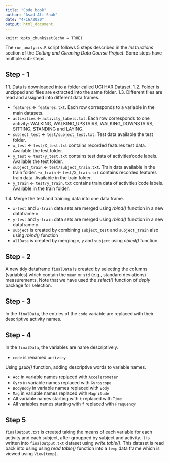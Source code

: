 ```yaml
---
title: "Code book"
author: "Asad Ali Shah"
date: "4/16/2020"
output: html_document
---
```


```{r setup, include=FALSE}
knitr::opts_chunk$set(echo = TRUE)
```

The `run_analysis.R` script follows 5 steps described in the *Instructions* section of the *Getting and Cleaning Data Course Project*. Some steps have multiple sub-steps. 

## Step - 1
1.1. Data is downloaded into a folder called UCI HAR Dataset.
1.2. Folder is unzipped and files are extracted into the same folder.
1.3. Different files are read and assigned into different data frames.
- `features` <- `features.txt`. Each row     corresponds to a variable in the main datasets.
- `activities` <- `activity_labels.txt`. Each row corresponds to one activity: WALKING, WALKING_UPSTAIRS, WALKING_DOWNSTAIRS, SITTING, STANDING and LAYING.
- `subject_test` <- `test/subject_test.txt`. Test data available the test folder.
- `x_test` <- `test/X_test.txt` contains recorded features test data. Available the test folder.
- `y_test` <- `test/y_test.txt` contains test data of activities’code labels. Available the test folder.
- `subject_train` <- `test/subject_train.txt`. Train data available in the train folder.
-`x_train` <- `test/X_train.txt` contains recorded features train data. Available in the train folder.
- `y_train` <- `test/y_train.txt` contains train data of activities’code labels. Available in the train folder.

1.4. Merge the test and training data into one data frame.
- `x-test` and `x-train` data sets are merged using *rbind()* function in a new dataframe `x`
- `y-test` and `y-train` data sets are merged using *rbind()* function in a new dataframe `y`
- `subject` is created by combining `subject_test` and `subject_train` also using *rbind()* function
- `allData` is created by merging `x`, `y` and `subject` using *cbind()* function.
    

## Step - 2 
A new tidy dataframe `finalData` is created by selecting the columns (variables) which contain the `mean` or `std` (e.g., standard deviations) measurements. Note that we have used the *select()* function of *deply* package for selection.


## Step - 3
In the `finalData`, the entries of the `code` variable are replaced with their descriptive activity names.

## Step - 4
In the `finalData`, the variables are name descriptively.
- `code` is renamed `activity`

Using *gsub()* function, adding descriptive words to variable names.
- `Acc` in variable names replaced with `Accelerometer`
- `Gyro` in variable names replaced with `Gyroscope`
- `BodyBody` in variable names replaced with `Body` 
- `Mag` in variable names replaced with `Magnitude` 
- All variable names starting with `t` replaced with `Time` 
- All variables names starting with `f` replaced with `Frequency`

## Step 5
`finalOutput.txt` is created taking the means of each variable for each activity and each subject, after groupped by subject and activity. It is written into `finalOutput.txt` dataset using *write.table()*. This dataset is read back into using using *read.table()* function into a `temp` data frame which is viewed using `View(temp)`.